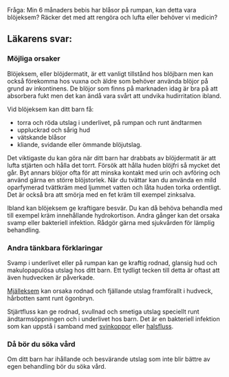 Fråga: Min 6 månaders bebis har blåsor på rumpan, kan detta vara blöjeksem? Räcker det med att rengöra och lufta eller behöver vi medicin?

Läkarens svar:
--------------

### Möjliga orsaker

Blöjeksem, eller blöjdermatit, är ett vanligt tillstånd hos blöjbarn men kan också förekomma hos vuxna och äldre som behöver använda blöjor på grund av inkontinens. De blöjor som finns på marknaden idag är bra på att absorbera fukt men det kan ändå vara svårt att undvika hudirritation ibland.

Vid blöjeksem kan ditt barn få:

*   torra och röda utslag i underlivet, på rumpan och runt ändtarmen
*   uppluckrad och sårig hud
*   vätskande blåsor
*   kliande, svidande eller ömmande blöjutslag.

Det viktigaste du kan göra när ditt barn har drabbats av blöjdermatit är att lufta stjärten och hålla det torrt. Försök att hålla huden blöjfri så mycket det går. Byt annars blöjor ofta för att minska kontakt med urin och avföring och använd gärna en större blöjstorlek. När du tvättar kan du använda en mild oparfymerad tvättkräm med ljummet vatten och låta huden torka ordentligt. Det är också bra att smörja med en fet kräm till exempel zinksalva.

Ibland kan blöjeksem ge kraftigare besvär. Du kan då behöva behandla med till exempel kräm innehållande hydrokortison. Andra gånger kan det orsaka svamp eller bakteriell infektion. Rådgör gärna med sjukvården för lämplig behandling.

### Andra tänkbara förklaringar

Svamp i underlivet eller på rumpan kan ge kraftig rodnad, glansig hud och makulopapulösa utslag hos ditt barn. Ett tydligt tecken till detta är oftast att även hudvecken är påverkade.

[Mjälleksem](https://www.kry.se/fakta/mjalleksem/ "mjalleksem") kan orsaka rodnad och fjällande utslag framförallt i hudveck, hårbotten samt runt ögonbryn.

Stjärtfluss kan ge rodnad, svullnad och smetiga utslag speciellt runt ändtarmsöppningen och i underlivet hos barn. Det är en bakteriell infektion som kan uppstå i samband med [svinkoppor](https://www.kry.se/fakta/svinkoppor/ "svinkoppor") eller [halsfluss](https://www.kry.se/fakta/halsfluss/ "halsfluss").

### Då bör du söka vård

Om ditt barn har ihållande och besvärande utslag som inte blir bättre av egen behandling bör du söka vård.